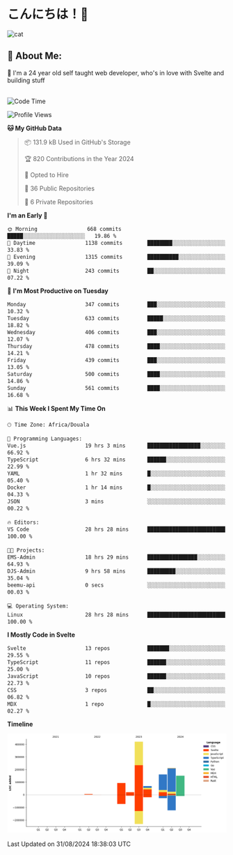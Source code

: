 

# こんにちは！🙂  
![cat](https://github.com/michaelnji/michaelnji/assets/73862378/606e99e9-2c18-4853-8722-991e4af8eae6)

## 💫 About Me:
🙂 I'm a 24 year old self taught web developer, who's in love with Svelte and building stuff <br><br>

<!--START_SECTION:waka-->
![Code Time](http://img.shields.io/badge/Code%20Time-906%20hrs%2048%20mins-blue)

![Profile Views](http://img.shields.io/badge/Profile%20Views-20-blue)

**🐱 My GitHub Data** 

> 📦 131.9 kB Used in GitHub's Storage 
 > 
> 🏆 820 Contributions in the Year 2024
 > 
> 💼 Opted to Hire
 > 
> 📜 36 Public Repositories 
 > 
> 🔑 6 Private Repositories 
 > 
**I'm an Early 🐤** 

```text
🌞 Morning                668 commits         █████░░░░░░░░░░░░░░░░░░░░   19.86 % 
🌆 Daytime                1138 commits        ████████░░░░░░░░░░░░░░░░░   33.83 % 
🌃 Evening                1315 commits        ██████████░░░░░░░░░░░░░░░   39.09 % 
🌙 Night                  243 commits         ██░░░░░░░░░░░░░░░░░░░░░░░   07.22 % 
```
📅 **I'm Most Productive on Tuesday** 

```text
Monday                   347 commits         ███░░░░░░░░░░░░░░░░░░░░░░   10.32 % 
Tuesday                  633 commits         █████░░░░░░░░░░░░░░░░░░░░   18.82 % 
Wednesday                406 commits         ███░░░░░░░░░░░░░░░░░░░░░░   12.07 % 
Thursday                 478 commits         ████░░░░░░░░░░░░░░░░░░░░░   14.21 % 
Friday                   439 commits         ███░░░░░░░░░░░░░░░░░░░░░░   13.05 % 
Saturday                 500 commits         ████░░░░░░░░░░░░░░░░░░░░░   14.86 % 
Sunday                   561 commits         ████░░░░░░░░░░░░░░░░░░░░░   16.68 % 
```


📊 **This Week I Spent My Time On** 

```text
🕑︎ Time Zone: Africa/Douala

💬 Programming Languages: 
Vue.js                   19 hrs 3 mins       █████████████████░░░░░░░░   66.92 % 
TypeScript               6 hrs 32 mins       ██████░░░░░░░░░░░░░░░░░░░   22.99 % 
YAML                     1 hr 32 mins        █░░░░░░░░░░░░░░░░░░░░░░░░   05.40 % 
Docker                   1 hr 14 mins        █░░░░░░░░░░░░░░░░░░░░░░░░   04.33 % 
JSON                     3 mins              ░░░░░░░░░░░░░░░░░░░░░░░░░   00.22 % 

🔥 Editors: 
VS Code                  28 hrs 28 mins      █████████████████████████   100.00 % 

🐱‍💻 Projects: 
EMS-Admin                18 hrs 29 mins      ████████████████░░░░░░░░░   64.93 % 
DJS-Admin                9 hrs 58 mins       █████████░░░░░░░░░░░░░░░░   35.04 % 
beemu-api                0 secs              ░░░░░░░░░░░░░░░░░░░░░░░░░   00.03 % 

💻 Operating System: 
Linux                    28 hrs 28 mins      █████████████████████████   100.00 % 
```

**I Mostly Code in Svelte** 

```text
Svelte                   13 repos            ███████░░░░░░░░░░░░░░░░░░   29.55 % 
TypeScript               11 repos            ██████░░░░░░░░░░░░░░░░░░░   25.00 % 
JavaScript               10 repos            ██████░░░░░░░░░░░░░░░░░░░   22.73 % 
CSS                      3 repos             ██░░░░░░░░░░░░░░░░░░░░░░░   06.82 % 
MDX                      1 repo              █░░░░░░░░░░░░░░░░░░░░░░░░   02.27 % 
```



**Timeline**

![Lines of Code chart](https://raw.githubusercontent.com/michaelnji/michaelnji/main/assets/bar_graph.png)


 Last Updated on 31/08/2024 18:38:03 UTC
<!--END_SECTION:waka-->
